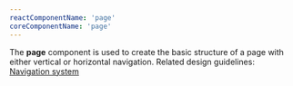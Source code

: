 ```yaml
---
reactComponentName: 'page'
coreComponentName: 'page'
---
```


The **page** component is used to create the basic structure of a page with either vertical or horizontal navigation. Related design guidelines: [Navigation system](/design-guidelines/usage-and-behavior/navigation-system)
